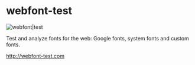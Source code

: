 webfont-test
============

![webfont|test](https://github.com/lordgiotto/webfont-test/raw/gh-pages/img/screen.png)

Test and analyze fonts for the web: Google fonts, system fonts and custom fonts.

http://webfont-test.com

